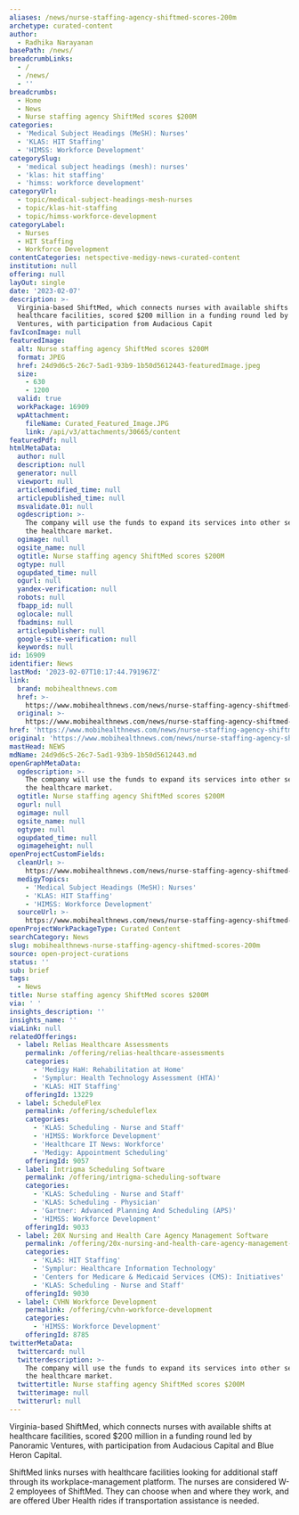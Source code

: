 ```yaml
---
aliases: /news/nurse-staffing-agency-shiftmed-scores-200m
archetype: curated-content
author:
  - Radhika Narayanan
basePath: /news/
breadcrumbLinks:
  - /
  - /news/
  - ''
breadcrumbs:
  - Home
  - News
  - Nurse staffing agency ShiftMed scores $200M
categories:
  - 'Medical Subject Headings (MeSH): Nurses'
  - 'KLAS: HIT Staffing'
  - 'HIMSS: Workforce Development'
categorySlug:
  - 'medical subject headings (mesh): nurses'
  - 'klas: hit staffing'
  - 'himss: workforce development'
categoryUrl:
  - topic/medical-subject-headings-mesh-nurses
  - topic/klas-hit-staffing
  - topic/himss-workforce-development
categoryLabel:
  - Nurses
  - HIT Staffing
  - Workforce Development
contentCategories: netspective-medigy-news-curated-content
institution: null
offering: null
layOut: single
date: '2023-02-07'
description: >-
  Virginia-based ShiftMed, which connects nurses with available shifts at
  healthcare facilities, scored $200 million in a funding round led by Panoramic
  Ventures, with participation from Audacious Capit
favIconImage: null
featuredImage:
  alt: Nurse staffing agency ShiftMed scores $200M
  format: JPEG
  href: 24d9d6c5-26c7-5ad1-93b9-1b50d5612443-featuredImage.jpeg
  size:
    - 630
    - 1200
  valid: true
  workPackage: 16909
  wpAttachment:
    fileName: Curated_Featured_Image.JPG
    link: /api/v3/attachments/30665/content
featuredPdf: null
htmlMetaData:
  author: null
  description: null
  generator: null
  viewport: null
  articlemodified_time: null
  articlepublished_time: null
  msvalidate.01: null
  ogdescription: >-
    The company will use the funds to expand its services into other sectors of
    the healthcare market.
  ogimage: null
  ogsite_name: null
  ogtitle: Nurse staffing agency ShiftMed scores $200M
  ogtype: null
  ogupdated_time: null
  ogurl: null
  yandex-verification: null
  robots: null
  fbapp_id: null
  oglocale: null
  fbadmins: null
  articlepublisher: null
  google-site-verification: null
  keywords: null
id: 16909
identifier: News
lastMod: '2023-02-07T10:17:44.791967Z'
link:
  brand: mobihealthnews.com
  href: >-
    https://www.mobihealthnews.com/news/nurse-staffing-agency-shiftmed-scores-200m
  original: >-
    https://www.mobihealthnews.com/news/nurse-staffing-agency-shiftmed-scores-200m
href: 'https://www.mobihealthnews.com/news/nurse-staffing-agency-shiftmed-scores-200m'
original: 'https://www.mobihealthnews.com/news/nurse-staffing-agency-shiftmed-scores-200m'
mastHead: NEWS
mdName: 24d9d6c5-26c7-5ad1-93b9-1b50d5612443.md
openGraphMetaData:
  ogdescription: >-
    The company will use the funds to expand its services into other sectors of
    the healthcare market.
  ogtitle: Nurse staffing agency ShiftMed scores $200M
  ogurl: null
  ogimage: null
  ogsite_name: null
  ogtype: null
  ogupdated_time: null
  ogimageheight: null
openProjectCustomFields:
  cleanUrl: >-
    https://www.mobihealthnews.com/news/nurse-staffing-agency-shiftmed-scores-200m
  medigyTopics:
    - 'Medical Subject Headings (MeSH): Nurses'
    - 'KLAS: HIT Staffing'
    - 'HIMSS: Workforce Development'
  sourceUrl: >-
    https://www.mobihealthnews.com/news/nurse-staffing-agency-shiftmed-scores-200m
openProjectWorkPackageType: Curated Content
searchCategory: News
slug: mobihealthnews-nurse-staffing-agency-shiftmed-scores-200m
source: open-project-curations
status: ''
sub: brief
tags:
  - News
title: Nurse staffing agency ShiftMed scores $200M
via: ' '
insights_description: ''
insights_name: ''
viaLink: null
relatedOfferings:
  - label: Relias Healthcare Assessments
    permalink: /offering/relias-healthcare-assessments
    categories:
      - 'Medigy HaH: Rehabilitation at Home'
      - 'Symplur: Health Technology Assessment (HTA)'
      - 'KLAS: HIT Staffing'
    offeringId: 13229
  - label: ScheduleFlex
    permalink: /offering/scheduleflex
    categories:
      - 'KLAS: Scheduling - Nurse and Staff'
      - 'HIMSS: Workforce Development'
      - 'Healthcare IT News: Workforce'
      - 'Medigy: Appointment Scheduling'
    offeringId: 9057
  - label: Intrigma Scheduling Software
    permalink: /offering/intrigma-scheduling-software
    categories:
      - 'KLAS: Scheduling - Nurse and Staff'
      - 'KLAS: Scheduling - Physician'
      - 'Gartner: Advanced Planning And Scheduling (APS)'
      - 'HIMSS: Workforce Development'
    offeringId: 9033
  - label: 20X Nursing and Health Care Agency Management Software
    permalink: /offering/20x-nursing-and-health-care-agency-management-software
    categories:
      - 'KLAS: HIT Staffing'
      - 'Symplur: Healthcare Information Technology'
      - 'Centers for Medicare & Medicaid Services (CMS): Initiatives'
      - 'KLAS: Scheduling - Nurse and Staff'
    offeringId: 9030
  - label: CVHN Workforce Development
    permalink: /offering/cvhn-workforce-development
    categories:
      - 'HIMSS: Workforce Development'
    offeringId: 8785
twitterMetaData:
  twittercard: null
  twitterdescription: >-
    The company will use the funds to expand its services into other sectors of
    the healthcare market.
  twittertitle: Nurse staffing agency ShiftMed scores $200M
  twitterimage: null
  twitterurl: null
---
```

<p>Virginia-based ShiftMed, which connects nurses with available shifts at healthcare facilities, scored $200 million in a funding round led by Panoramic Ventures, with participation from Audacious Capital and Blue Heron Capital.&nbsp;</p><p>ShiftMed links nurses with healthcare facilities looking for additional staff&nbsp; through its workplace-management platform. The nurses are considered W-2 employees of ShiftMed. They&nbsp;can choose when and where they work, and are offered Uber Health rides if transportation assistance is needed.&nbsp;</p>